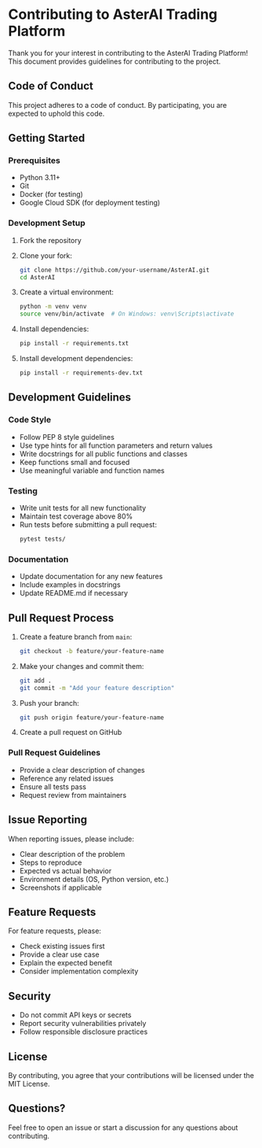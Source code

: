 # Contributing to AsterAI Trading Platform

Thank you for your interest in contributing to the AsterAI Trading Platform! This document provides guidelines for contributing to the project.

## Code of Conduct

This project adheres to a code of conduct. By participating, you are expected to uphold this code.

## Getting Started

### Prerequisites

- Python 3.11+
- Git
- Docker (for testing)
- Google Cloud SDK (for deployment testing)

### Development Setup

1. Fork the repository
2. Clone your fork:
   ```bash
   git clone https://github.com/your-username/AsterAI.git
   cd AsterAI
   ```

3. Create a virtual environment:
   ```bash
   python -m venv venv
   source venv/bin/activate  # On Windows: venv\Scripts\activate
   ```

4. Install dependencies:
   ```bash
   pip install -r requirements.txt
   ```

5. Install development dependencies:
   ```bash
   pip install -r requirements-dev.txt
   ```

## Development Guidelines

### Code Style

- Follow PEP 8 style guidelines
- Use type hints for all function parameters and return values
- Write docstrings for all public functions and classes
- Keep functions small and focused
- Use meaningful variable and function names

### Testing

- Write unit tests for all new functionality
- Maintain test coverage above 80%
- Run tests before submitting a pull request:
  ```bash
  pytest tests/
  ```

### Documentation

- Update documentation for any new features
- Include examples in docstrings
- Update README.md if necessary

## Pull Request Process

1. Create a feature branch from `main`:
   ```bash
   git checkout -b feature/your-feature-name
   ```

2. Make your changes and commit them:
   ```bash
   git add .
   git commit -m "Add your feature description"
   ```

3. Push your branch:
   ```bash
   git push origin feature/your-feature-name
   ```

4. Create a pull request on GitHub

### Pull Request Guidelines

- Provide a clear description of changes
- Reference any related issues
- Ensure all tests pass
- Request review from maintainers

## Issue Reporting

When reporting issues, please include:

- Clear description of the problem
- Steps to reproduce
- Expected vs actual behavior
- Environment details (OS, Python version, etc.)
- Screenshots if applicable

## Feature Requests

For feature requests, please:

- Check existing issues first
- Provide a clear use case
- Explain the expected benefit
- Consider implementation complexity

## Security

- Do not commit API keys or secrets
- Report security vulnerabilities privately
- Follow responsible disclosure practices

## License

By contributing, you agree that your contributions will be licensed under the MIT License.

## Questions?

Feel free to open an issue or start a discussion for any questions about contributing.
